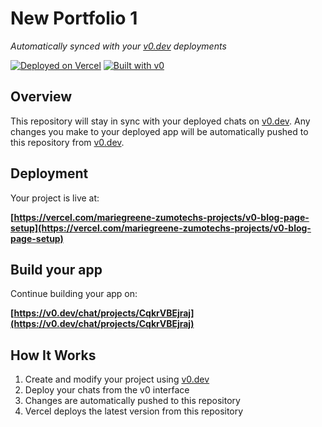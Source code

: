 # New Portfolio 1

*Automatically synced with your [v0.dev](https://v0.dev) deployments*

[![Deployed on Vercel](https://img.shields.io/badge/Deployed%20on-Vercel-black?style=for-the-badge&logo=vercel)](https://vercel.com/mariegreene-zumotechs-projects/v0-blog-page-setup)
[![Built with v0](https://img.shields.io/badge/Built%20with-v0.dev-black?style=for-the-badge)](https://v0.dev/chat/projects/CqkrVBEjraj)

## Overview

This repository will stay in sync with your deployed chats on [v0.dev](https://v0.dev).
Any changes you make to your deployed app will be automatically pushed to this repository from [v0.dev](https://v0.dev).

## Deployment

Your project is live at:

**[https://vercel.com/mariegreene-zumotechs-projects/v0-blog-page-setup](https://vercel.com/mariegreene-zumotechs-projects/v0-blog-page-setup)**

## Build your app

Continue building your app on:

**[https://v0.dev/chat/projects/CqkrVBEjraj](https://v0.dev/chat/projects/CqkrVBEjraj)**

## How It Works

1. Create and modify your project using [v0.dev](https://v0.dev)
2. Deploy your chats from the v0 interface
3. Changes are automatically pushed to this repository
4. Vercel deploys the latest version from this repository
